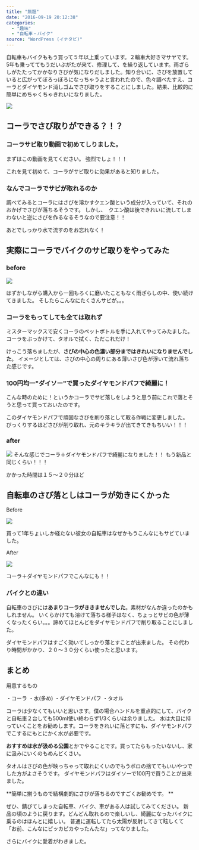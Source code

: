 ```yaml
---
title: "無題"
date: "2016-09-19 20:12:38"
categories:
  - "趣味"
  - "自転車・バイク"
source: "WordPress (イナタビ)"
---
```


自転車もバイクももう買って５年以上乗っています。２輪車大好きマサヤです。
5年も乗っててもうだいぶがたが来て、修理して、を繰り返しています。雨ざらしがたたってかかなりさびが気になりだしました。知り合いに、さびを放置していると広がってぼろっぼろになっちゃうよと言われたので、色々調べたすえ、コーラとダイヤモンド消しゴムでさび取りをすることにしました。結果、比較的に簡単にめちゃくちゃきれいになりました。

![](https://masayamuko.com/wp/wp-content/uploads/2016/09/IMG_20160917_081942.jpg)

## コーラでさび取りができる？！？

### コーラサビ取り動画で初めてしりました。
まずはこの動画を見てください。
強烈でしょ！！！

これを見て初めて、コーラがサビ取りに効果があると知りました。

### なんでコーラでサビが取れるのか

調べてみるとコーラにはさびを溶かすクエン酸という成分が入っていて、それのおかげでさびが落ちるそうです。
しかし、　クエン酸は後できれいに流してしまわないと逆にさびを作るなるそうなので要注意！！

あとでしっかり水で流すのをお忘れなく！

## 実際にコーラでバイクのサビ取りをやってみた

### before

![](https://masayamuko.com/wp/wp-content/uploads/2016/09/IMG_20160917_081934.jpg)

はずかしながら購入から一回もろくに磨いたこともなく雨ざらしの中、使い続けてきました。
そしたらこんなにたくさんサビが。。。

### コーラをもってしても全ては取れず

ミスターマックスで安くコーラのペットボトルを手に入れてやってみたました。
コーラをぶっかけて、タオルで拭く、ただこれだけ！

けっこう落ちましたが、**さびの中心の色濃い部分まではきれいになりませんでした**。
イメージとしては、さびの中心の周りにある薄いさび色が浮いて流れ落ちた感じです。

### 100円均一"ダイソー"で買ったダイヤモンドパフで綺麗に！

こんな時のために！というかコーラでサビ落しをしようと思う前にこれで落とそうと思って買っておいたのです。

このダイヤモンドパフで頑固なさびを削り落として取る作戦に変更しました。
びっくりするほどさびが削り取れ、元のキラキラが出てきてきもちいい！！！

### after

![](https://masayamuko.com/wp/wp-content/uploads/2016/09/IMG_20160917_082421.jpg)
そんな感じでコーラ＋ダイヤモンドパフで綺麗になりました！！
もう新品と同じくらい！！！

かかった時間は１５～２０分ほど

## 自転車のさび落としはコーラが効きにくかった

Before

![](https://masayamuko.com/wp/wp-content/uploads/2016/09/IMG_20160917_091428.jpg)

買って1年ちょいしか経たない彼女の自転車はなぜかもうこんなにもサビていました。

After

![](https://masayamuko.com/wp/wp-content/uploads/2016/09/IMG_20160917_093035.jpg)

コーラ＋ダイヤモンドパフでこんなにも！！

### バイクとの違い

自転車のさびには**あまりコーラがききませんでした**。素材がなんか違ったのかもしれません。
いくらかけても溶けて落ちる様子はなく、ちょっとサビの色が薄くなったくらい。。。諦めてほとんどをダイヤモンドパフで削り取ることにしました。

ダイヤモンドパフはすごく効いてしっかり落とすことが出来ました。
その代わり時間がかかり、２０～３０分くらい使ったと思います。

## まとめ

用意するもの

・コーラ
・水(多め)
・ダイヤモンドパフ
・タオル

コーラは少なくてもいいと思います。僕の場合ハンドルを重点的にして、バイクと自転車２台しても500ml使い終わらず1/3くらいは余りました。
水は大目に持っていくことをお勧めします。コーラをきれいに落とすにも、ダイヤモンドパフでこするにもとにかく水が必要です。

**おすすめは水が汲める公園**とかでやることです。買ってたらもったいないし、家に汲みにいくのもめんどくさい。

タオルはさびの色が映っちゃって取れにくいのでもうボロの捨ててもいいやつでした方がよさそうです。
ダイヤモンドパフはダイソーで100円で買うことが出来ました。

**簡単に揃うもので結構劇的にさびが落ちるのですごくお勧めです。
**

ぜひ、錆びてしまった自転車、バイク、車がある人は試してみてください。
新品の頃のように戻ります。どんどん取れるので楽しいし、綺麗になったバイクに乗るのはほんとに嬉しい。
普通に運転してたら太陽が反射してきて眩しくて「お前、こんなにピッカピカやったんたな」ってなりました。

さらにバイクに愛着がわきました。